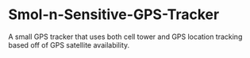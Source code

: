 # Smol-n-Sensitive-GPS-Tracker
A small GPS tracker that uses both cell tower and GPS location tracking based off of GPS satellite availability.
